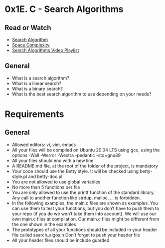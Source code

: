 # 0x1E. C - Search Algorithms

## Read or Watch
+ [Search Algorithm](https://en.wikipedia.org/wiki/Search_algorithm)
+ [Space Complexity](https://www.geeksforgeeks.org/g-fact-86/)
+ [Search Algorithms Video Playlist](https://www.youtube.com/playlist?list=PLEJXowNB4kPwTb4BivkY0dENHmXdOEM3V)

## General
+ What is a search algorithm?
+ What is a linear search?
+ What is a binary search?
+ What is the best search algorithm to use depending on your needs?

# Requirements
## General
+ Allowed editors: vi, vim, emacs
+ All your files will be compiled on Ubuntu 20.04 LTS using gcc, using the options -Wall -Werror -Wextra -pedantic -std=gnu89
+ All your files should end with a new line
+ A README.md file, at the root of the folder of the project, is mandatory
+ Your code should use the Betty style. It will be checked using betty-style.pl and betty-doc.pl
+ You are not allowed to use global variables
+ No more than 5 functions per file
+ You are only allowed to use the printf function of the standard library. Any call to another function like strdup, malloc, … is forbidden.
+ In the following examples, the main.c files are shown as examples. You can use them to test your functions, but you don’t have to push them to your repo (if you do we won’t take them into account). We will use our own main.c files at compilation. Our main.c files might be different from the one shown in the examples
+ The prototypes of all your functions should be included in your header file called search_algos.h
Don’t forget to push your header file
+ All your header files should be include guarded
